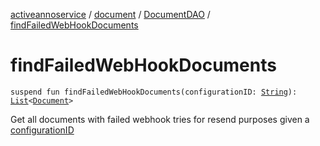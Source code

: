 [activeannoservice](../../index.md) / [document](../index.md) / [DocumentDAO](index.md) / [findFailedWebHookDocuments](./find-failed-web-hook-documents.md)

# findFailedWebHookDocuments

`suspend fun findFailedWebHookDocuments(configurationID: `[`String`](https://kotlinlang.org/api/latest/jvm/stdlib/kotlin/-string/index.html)`): `[`List`](https://kotlinlang.org/api/latest/jvm/stdlib/kotlin.collections/-list/index.html)`<`[`Document`](../-document/index.md)`>`

Get all documents with failed webhook tries for resend purposes given a [configurationID](find-failed-web-hook-documents.md#document.DocumentDAO$findFailedWebHookDocuments(kotlin.String)/configurationID)

